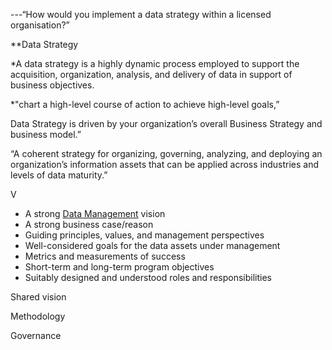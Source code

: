 ---“How would you implement a data strategy within a licensed organisation?”

**Data Strategy

*A data strategy is a highly dynamic process employed to support the acquisition, organization, analysis, and delivery of data in support of business objectives.

*"chart a high-level course of action to achieve high-level goals,”

Data Strategy is driven by your organization’s overall Business Strategy and business model.”

“A coherent strategy for organizing, governing, analyzing, and deploying an organization’s information assets that can be applied across industries and levels of data maturity.” 

V

-   A strong [Data Management](http://www.dataversity.net/what-is-data-management/) vision
-   A strong business case/reason
-   Guiding principles, values, and management perspectives
-   Well-considered goals for the data assets under management
-   Metrics and measurements of success
-   Short-term and long-term program objectives
-   Suitably designed and understood roles and responsibilities


Shared vision

Methodology

Governance




